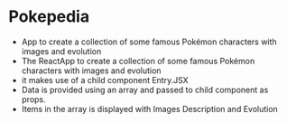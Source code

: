 # Pokepedia
* App to create a collection of some famous Pokémon characters with images and evolution
* The ReactApp to create a collection of some famous Pokémon characters with images and evolution
* it makes use of a child component Entry.JSX 
* Data is provided using an array and passed to child component as props.
* Items in the array is displayed with Images Description and Evolution 
